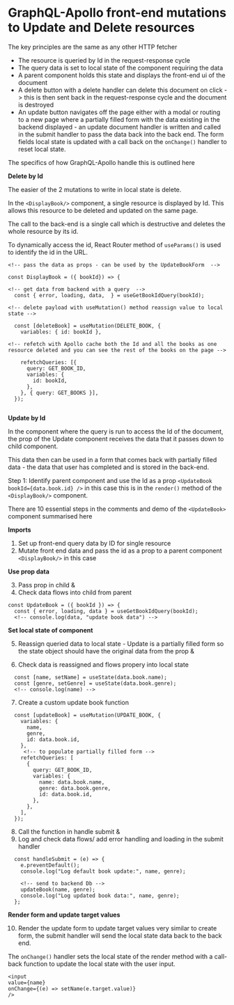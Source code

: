 # GraphQL-Apollo front-end mutations to Update and Delete resources

The key principles are the same as any other HTTP fetcher
- The resource is queried by Id in the request-response cycle
- The query data is set to local state of the component requiring the data
- A parent component holds this state and displays the front-end ui of the document
- A delete button with a delete handler can delete this document on click -> this is then sent back in the request-response cycle and the document is destroyed
- An update button navigates off the page either with a modal or routing to a new page where a partially filled form with the data existing in the backend displayed - an update document handler is written and called in the submit handler to pass the data back into the back end. The form fields local state is updated with a call back on the `onChange()` handler to reset local state.

The specifics of how GraphQL-Apollo handle this is outlined here

__Delete by Id__

The easier of the 2 mutations to write in local state is delete.

In the  `<DisplayBook/>` component, a single resource is displayed by Id.
This allows this resource to be deleted and updated on the same page.

The call to the back-end is a single call which is destructive and deletes the whole resource by its id.

To dynamically access the id, React Router method of `useParams()` is used to identify the id in the URL.

```
<!-- pass the data as props - can be used by the UpdateBookForm  -->

const DisplayBook = ({ bookId}) => {

<!-- get data from backend with a query  -->
  const { error, loading, data,  } = useGetBookIdQuery(bookId);
  
<!-- delete payload with useMutation() method reassign value to local state -->

  const [deleteBook] = useMutation(DELETE_BOOK, {
    variables: { id: bookId },

<!-- refetch with Apollo cache both the Id and all the books as one resource deleted and you can see the rest of the books on the page -->

    refetchQueries: [{ 
      query: GET_BOOK_ID,
      variables: {
        id: bookId,
      },
    }, { query: GET_BOOKS }],
  });
  
  ```

  __Update by Id__

In the component where the query is run to access the Id of the document, the prop of the Update component receives the data that it passes down to child component.

This data then can be used in a form that comes back with partially filled data - the data that user has completed and is stored in the back-end.

Step 1: 
Identify parent component and use the Id as a prop `<UpdateBook bookId={data.book.id} />` in this case this is in the `render()` method of the `<DisplayBook/>` component.

There are 10 essential steps in the comments and demo of the `<UpdateBook>` component summarised here

__Imports__

1. Set up front-end query data by ID for single resource
2. Mutate front end data and pass the id as a prop to a parent component `<DisplayBook/>` in this case

__Use prop data__

3. Pass prop in child &
4. Check data flows into child from parent

```
const UpdateBook = ({ bookId }) => {
  const { error, loading, data } = useGetBookIdQuery(bookId);
  <!-- console.log(data, "update book data") -->
```

__Set local state of component__

5. Reassign queried data to local state - Update is a partially filled form so the state object should have the original data from the prop &

6. Check data is reassigned and flows propery into local state

```
  const [name, setName] = useState(data.book.name);
  const [genre, setGenre] = useState(data.book.genre);
  <!-- console.log(name) -->
```

7.  Create a custom update book function

```
  const [updateBook] = useMutation(UPDATE_BOOK, {
    variables: {
      name,
      genre,
      id: data.book.id,
    },
     <!-- to populate partially filled form -->
    refetchQueries: [
      {
        query: GET_BOOK_ID,
        variables: {
          name: data.book.name,
          genre: data.book.genre,
          id: data.book.id,
        },
      },
    ],
  });
```

8. Call the function in handle submit &
9. Log and check data flows/ add error handling and loading in the submit handler

```
  const handleSubmit = (e) => {
    e.preventDefault();
    console.log("Log default book update:", name, genre);

    <!-- send to backend Db -->
    updateBook(name, genre);
    console.log("Log updated book data:", name, genre);
  };

 ```
__Render form and update target values__

10. Render the update form to update target values very similar to create form, the submit handler will send the local state data back to the back end.

The `onChange()` handler sets the local state of the render method with a call-back function to update the local state with the user input.

```
<input        
value={name}
onChange={(e) => setName(e.target.value)}
/>
```